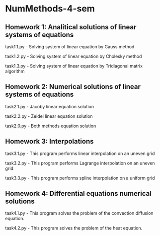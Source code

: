 # NumMethods-4-sem

## Homework 1: Analitical solutions of linear systems of equations
task1.1.py - Solving system of linear equation by Gauss method

task1.2.py - Solving system of linear equation by Cholesky method

task1.3.py - Solving system of linear equation by Tridiagonal matrix algorithm
## Homework 2: Numerical solutions of linear systems of equations
task2.1.py - Jacoby linear equation solution

task2.2.py - Zeidel linear equation solution

task2.0.py - Both methods equation solution
## Homework 3: Interpolations
task3.1.py - This program performs linear interpolation on an uneven grid

task3.2.py - This program performs Lagrange interpolation on an uneven grid

task3.3.py - This program performs spline interpolation on a uniform grid
## Homework 4: Differential equations numerical solutions
task4.1.py - This program solves the problem of the convection diffusion equation.

task4.2.py - This program solves the problem of the heat equation.
